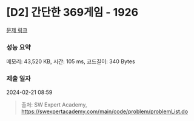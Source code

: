 # [D2] 간단한 369게임 - 1926 

[문제 링크](https://swexpertacademy.com/main/code/problem/problemDetail.do?contestProbId=AV5PTeo6AHUDFAUq) 

### 성능 요약

메모리: 43,520 KB, 시간: 105 ms, 코드길이: 340 Bytes

### 제출 일자

2024-02-21 08:59



> 출처: SW Expert Academy, https://swexpertacademy.com/main/code/problem/problemList.do